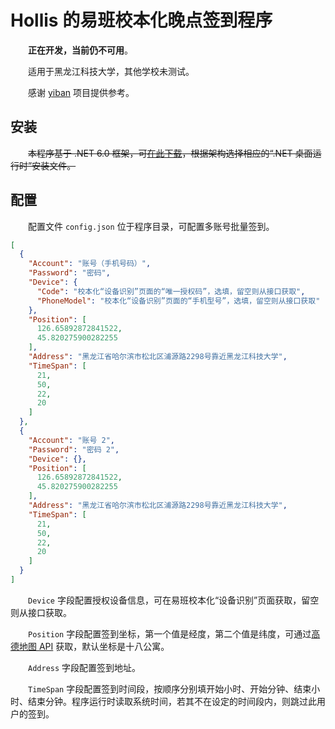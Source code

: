 # Hollis 的易班校本化晚点签到程序

&emsp;&emsp;**正在开发，当前仍不可用**。

&emsp;&emsp;适用于黑龙江科技大学，其他学校未测试。

&emsp;&emsp;感谢 [yiban](https://github.com/Sricor/yiban) 项目提供参考。

## 安装

&emsp;&emsp;~~本程序基于 .NET 6.0 框架，可[在此下载](https://dotnet.microsoft.com/zh-cn/download/dotnet/6.0)，根据架构选择相应的“.NET 桌面运行时”安装文件。~~

## 配置

&emsp;&emsp;配置文件 `config.json` 位于程序目录，可配置多账号批量签到。

``` JSON
[
  {
    "Account": "账号（手机号码）",
    "Password": "密码",
    "Device": {
      "Code": "校本化“设备识别”页面的“唯一授权码”，选填，留空则从接口获取",
      "PhoneModel": "校本化“设备识别”页面的“手机型号”，选填，留空则从接口获取"
    },
    "Position": [
      126.65892872841522,
      45.820275900282255
    ],
    "Address": "黑龙江省哈尔滨市松北区浦源路2298号靠近黑龙江科技大学",
    "TimeSpan": [
      21,
      50,
      22,
      20
    ]
  },
  {
    "Account": "账号 2",
    "Password": "密码 2",
    "Device": {},
    "Position": [
      126.65892872841522,
      45.820275900282255
    ],
    "Address": "黑龙江省哈尔滨市松北区浦源路2298号靠近黑龙江科技大学",
    "TimeSpan": [
      21,
      50,
      22,
      20
    ]
  }
]
```

&emsp;&emsp;`Device` 字段配置授权设备信息，可在易班校本化“设备识别”页面获取，留空则从接口获取。

&emsp;&emsp;`Position` 字段配置签到坐标，第一个值是经度，第二个值是纬度，可通过[高德地图 API](https://lbs.amap.com/tools/picker) 获取，默认坐标是十八公寓。

&emsp;&emsp;`Address` 字段配置签到地址。

&emsp;&emsp;`TimeSpan` 字段配置签到时间段，按顺序分别填开始小时、开始分钟、结束小时、结束分钟。程序运行时读取系统时间，若其不在设定的时间段内，则跳过此用户的签到。
